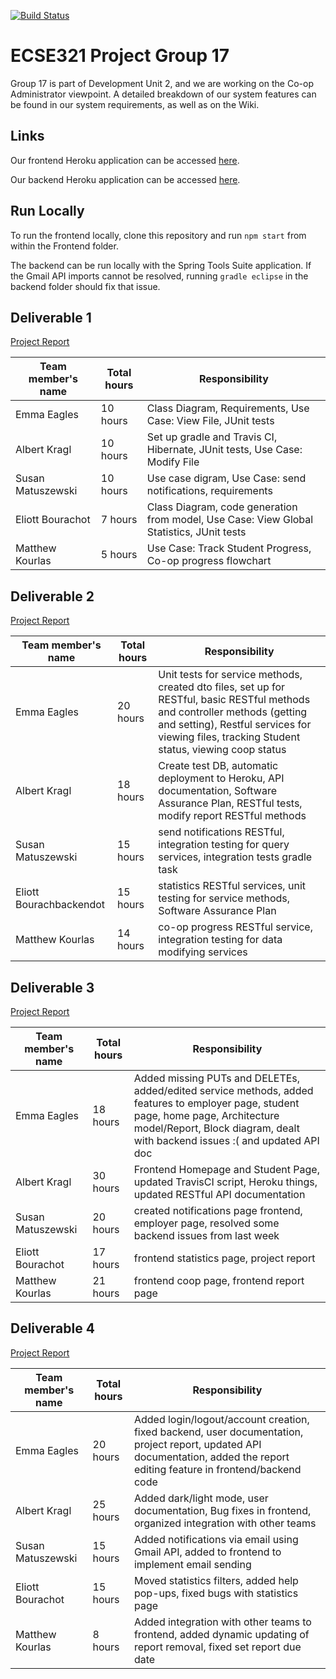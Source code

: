[![Build Status](https://travis-ci.com/McGill-ECSE321-Winter2019/ecse321-group-project-17.svg?token=p4FXpSb3mvMUVzJkxRsf&branch=master)](https://travis-ci.com/McGill-ECSE321-Winter2019/ecse321-group-project-17)
# ECSE321 Project Group 17

Group 17 is part of Development Unit 2, and we are working on the Co-op Administrator viewpoint. A detailed breakdown of our system features can be found in our system requirements, as well as on the Wiki.

## Links

Our frontend Heroku application can be accessed [here](https://ecse321-group17-frontend.herokuapp.com/#/).

Our backend Heroku application can be accessed [here](https://ecse321-group17.herokuapp.com/).

## Run Locally

To run the frontend locally, clone this repository and run `npm start` from within the Frontend folder.

The backend can be run locally with the Spring Tools Suite application. If the Gmail API imports cannot be resolved, running `gradle eclipse` in the backend folder should fix that issue. 

## Deliverable 1

[Project Report](https://github.com/McGill-ECSE321-Winter2019/ecse321-group-project-17/wiki/Project-Report:-Deliverable-1)

|Team member's name|Total hours|Responsibility         |
|------------------|-----------|-----------------------|
|Emma Eagles       |  10 hours | Class Diagram, Requirements, Use Case: View File, JUnit tests                   |
|Albert Kragl      |  10 hours | Set up gradle and Travis CI, Hibernate, JUnit tests, Use Case: Modify File                 |
|Susan Matuszewski |  10 hours | Use case digram, Use Case: send notifications, requirements                              |
|Eliott Bourachot  |  7 hours  | Class Diagram, code generation from model, Use Case: View Global Statistics, JUnit tests |
|Matthew Kourlas   |  5 hours  | Use Case: Track Student Progress, Co-op progress flowchart                               |

## Deliverable 2

[Project Report](https://github.com/McGill-ECSE321-Winter2019/ecse321-group-project-17/wiki/Project-Report:-Deliverable-2)

|Team member's name|Total hours |Responsibility         |
|------------------|------------|-----------------------|
|Emma Eagles       |  20 hours  | Unit tests for service methods, created dto files, set up for RESTful, basic RESTful methods and controller methods (getting and setting), Restful services for viewing files, tracking Student status, viewing coop status |
|Albert Kragl      |  18 hours  | Create test DB, automatic deployment to Heroku, API documentation, Software Assurance Plan, RESTful tests, modify report RESTful methods  |
|Susan Matuszewski |  15 hours  | send notifications RESTful, integration testing for query services, integration tests gradle task |
|Eliott Bourachbackendot  |  15 hours  | statistics RESTful services, unit testing for service methods, Software Assurance Plan  |
|Matthew Kourlas   |  14 hours  | co-op progress RESTful service, integration testing for data modifying services |

## Deliverable 3

[Project Report](https://github.com/McGill-ECSE321-Winter2019/ecse321-group-project-17/wiki/Project-Report:-Deliverable-3)

|Team member's name|Total hours |Responsibility         |
|------------------|------------|-----------------------|
|Emma Eagles       |  18 hours  | Added missing PUTs and DELETEs, added/edited service methods, added features to employer page, student page, home page, Architecture model/Report, Block diagram, dealt with backend issues :( and updated API doc                    |
|Albert Kragl      |  30 hours  | Frontend Homepage and Student Page, updated TravisCI script, Heroku things, updated RESTful API documentation |
|Susan Matuszewski |  20 hours  | created notifications page frontend, employer page, resolved some backend issues from last week                     |
|Eliott Bourachot  |  17 hours  | frontend statistics page, project report |
|Matthew Kourlas   |  21 hours  | frontend coop page, frontend report page |

## Deliverable 4

[Project Report](https://github.com/McGill-ECSE321-Winter2019/ecse321-group-project-17/wiki/Project-Report:-Deliverable-4)

|Team member's name|Total hours |Responsibility         |
|------------------|------------|-----------------------|
|Emma Eagles       |  20 hours  | Added login/logout/account creation, fixed backend, user documentation, project report, updated API documentation, added the report editing feature in frontend/backend code                  |
|Albert Kragl      |  25 hours  |  Added dark/light mode, user documentation, Bug fixes in frontend, organized integration with other teams |
|Susan Matuszewski |  15 hours  | Added notifications via email using Gmail API, added to frontend to implement email sending|
|Eliott Bourachot  |  15 hours  | Moved statistics filters, added help pop-ups, fixed bugs with statistics page |
|Matthew Kourlas   |  8 hours  | Added integration with other teams to frontend, added dynamic updating of report removal, fixed set report due date |


